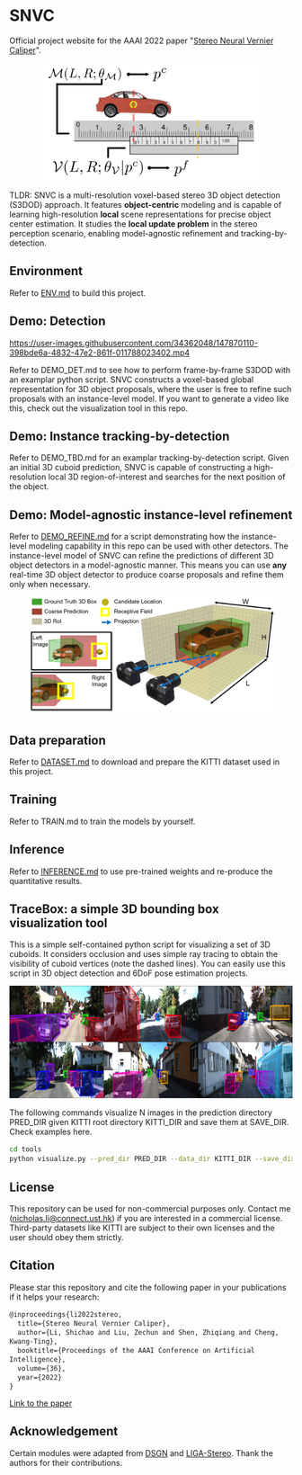 # SNVC

Official project website for the AAAI 2022 paper "[Stereo Neural Vernier Caliper](https://ojs.aaai.org/index.php/AAAI/article/view/20026/19785)". 

<p align="center">
  <img src="https://github.com/Nicholasli1995/SNVC/blob/main/imgs/teaser.png" height="210"/>
</p>

TLDR: SNVC is a multi-resolution voxel-based stereo 3D object detection (S3DOD) approach. It features **object-centric** modeling and is capable of learning high-resolution **local** scene representations for precise object center estimation. It studies the **local update problem** in the stereo perception scenario, enabling model-agnostic refinement and tracking-by-detection.

## Environment
Refer to [ENV.md](https://github.com/Nicholasli1995/SNVC/blob/main/docs/ENV.md) to build this project.

## Demo: Detection
https://user-images.githubusercontent.com/34362048/147870110-398bde6a-4832-47e2-861f-011788023402.mp4

Refer to DEMO_DET.md to see how to perform frame-by-frame S3DOD with an examplar python script. SNVC constructs a voxel-based global representation for 3D object proposals, where the user is free to refine such proposals with an instance-level model. If you want to generate a video like this, check out the visualization tool in this repo.

## Demo: Instance tracking-by-detection
Refer to DEMO_TBD.md for an examplar tracking-by-detection script. Given an initial 3D cuboid prediction, SNVC is capable of constructing a high-resolution local 3D region-of-interest and searches for the next position of the object.

## Demo: Model-agnostic instance-level refinement
Refer to [DEMO_REFINE.md](https://github.com/Nicholasli1995/SNVC/blob/main/docs/DEMO_REFINE.md) for a script demonstrating how the instance-level modeling capability in this repo can be used with other detectors. The instance-level model of SNVC can refine the predictions of different 3D object detectors in a model-agnostic manner. This means you can use **any** real-time 3D object detector to produce coarse proposals and refine them only when necessary.
<p align="center">
<img src="https://github.com/Nicholasli1995/SNVC/blob/main/imgs/diagram.png" height="210"/>
</p>

## Data preparation
Refer to [DATASET.md](https://github.com/Nicholasli1995/SNVC/blob/main/docs/DATASET.md) to download and prepare the KITTI dataset used in this project.

## Training 
Refer to TRAIN.md to train the models by yourself.

## Inference
Refer to [INFERENCE.md](https://github.com/Nicholasli1995/SNVC/blob/main/docs/INFERENCE.md) to use pre-trained weights and re-produce the quantitative results.

## TraceBox: a simple 3D bounding box visualization tool
This is a simple self-contained python script for visualizing a set of 3D cuboids. It considers occlusion and uses simple ray tracing to obtain the visibility of cuboid vertices (note the dashed lines). You can easily use this script in 3D object detection and 6DoF pose estimation projects.
<p align="center">
  <img src="https://github.com/Nicholasli1995/SNVC/blob/main/imgs/visualization.png" height="200"/>
</p>

The following commands visualize N images in the prediction directory PRED_DIR given KITTI root directory KITTI_DIR and save them at SAVE_DIR. Check examples here.

```bash
cd tools
python visualize.py --pred_dir PRED_DIR --data_dir KITTI_DIR --save_dir SAVE_DIR --num_show N
```

## License
This repository can be used for non-commercial purposes only. Contact me (nicholas.li@connect.ust.hk) if you are interested in a commercial license. Third-party datasets like KITTI are subject to their own licenses and the user should obey them strictly.

## Citation
Please star this repository and cite the following paper in your publications if it helps your research:

    @inproceedings{li2022stereo,
      title={Stereo Neural Vernier Caliper},
      author={Li, Shichao and Liu, Zechun and Shen, Zhiqiang and Cheng, Kwang-Ting},
      booktitle={Proceedings of the AAAI Conference on Artificial Intelligence},
      volume={36},
      year={2022}
    }


[Link to the paper](https://ojs.aaai.org/index.php/AAAI/article/view/20026)

## Acknowledgement
Certain modules were adapted from [DSGN](https://github.com/dvlab-research/DSGN) and [LIGA-Stereo](https://github.com/xy-guo/LIGA-Stereo). Thank the authors for their contributions.

